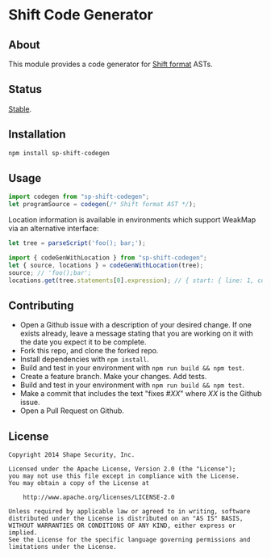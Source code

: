Shift Code Generator
====================

## About

This module provides a code generator for [Shift format](https://github.com/shapesecurity/shift-spec) ASTs.

## Status

[Stable](http://nodejs.org/api/documentation.html#documentation_stability_index).


## Installation

```sh
npm install sp-shift-codegen
```


## Usage

```js
import codegen from "sp-shift-codegen";
let programSource = codegen(/* Shift format AST */);
```

Location information is available in environments which support WeakMap via an alternative interface:
```js
let tree = parseScript('foo(); bar;');

import { codeGenWithLocation } from "sp-shift-codegen";
let { source, locations } = codeGenWithLocation(tree);
source; // 'foo();bar';
locations.get(tree.statements[0].expression); // { start: { line: 1, column: 0, offset: 0 }, end: { line: 1, column: 5, offset: 5 } }
```


## Contributing

* Open a Github issue with a description of your desired change. If one exists already, leave a message stating that you are working on it with the date you expect it to be complete.
* Fork this repo, and clone the forked repo.
* Install dependencies with `npm install`.
* Build and test in your environment with `npm run build && npm test`.
* Create a feature branch. Make your changes. Add tests.
* Build and test in your environment with `npm run build && npm test`.
* Make a commit that includes the text "fixes #*XX*" where *XX* is the Github issue.
* Open a Pull Request on Github.


## License

    Copyright 2014 Shape Security, Inc.

    Licensed under the Apache License, Version 2.0 (the "License");
    you may not use this file except in compliance with the License.
    You may obtain a copy of the License at

        http://www.apache.org/licenses/LICENSE-2.0

    Unless required by applicable law or agreed to in writing, software
    distributed under the License is distributed on an "AS IS" BASIS,
    WITHOUT WARRANTIES OR CONDITIONS OF ANY KIND, either express or implied.
    See the License for the specific language governing permissions and
    limitations under the License.
